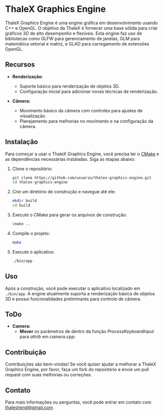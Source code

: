 # ThaleX Graphics Engine

ThaleX Graphics Engine é uma engine gráfica em desenvolvimento usando C++ e OpenGL. O objetivo da ThaleX é fornecer uma base sólida para criar gráficos 3D de alto desempenho e flexíveis. Esta engine faz uso de bibliotecas como GLFW para gerenciamento de janelas, GLM para matemática vetorial e matriz, e GLAD para carregamento de extensões OpenGL.

## Recursos

- **Renderização:**
  - Suporte básico para renderização de objetos 3D.
  - Configuração inicial para adicionar novas técnicas de renderização.

- **Câmera:**
  - Movimento básico da câmera com controles para ajustes de visualização.
  - Planejamento para melhorias no movimento e na configuração da câmera.

## Instalação

Para começar a usar o ThaleX Graphics Engine, você precisa ter o [CMake](https://cmake.org/install/) e as dependências necessárias instaladas. Siga as etapas abaixo:

1. Clone o repositório:
   ```sh
   git clone https://github.com/usuario/thalex-graphics-engine.git
   cd thalex-graphics-engine
   ```

2. Crie um diretório de construção e navegue até ele:
   ```sh
   mkdir build
   cd build
   ```

3. Execute o CMake para gerar os arquivos de construção:
   ```sh
   cmake ..
   ```

4. Compile o projeto:
   ```sh
   make
   ```

5. Execute o aplicativo:
   ```sh
   ./bin/app
   ```

## Uso

Após a construção, você pode executar o aplicativo localizado em `./bin/app`. A engine atualmente suporta a renderização básica de objetos 3D e possui funcionalidades preliminares para controle de câmera.

## ToDo

- **Camera:**
  - **Mover** os parâmetros de dentro da função *ProcessKeyboardInput* para *attrib* em *camera.cpp*:

## Contribuição

Contribuições são bem-vindas! Se você quiser ajudar a melhorar a ThaleX Graphics Engine, por favor, faça um fork do repositório e envie um pull request com suas melhorias ou correções.

## Contato

Para mais informações ou perguntas, você pode entrar em contato com [thaleshend@gmail.com](mailto:thaleshend@gmail.com).